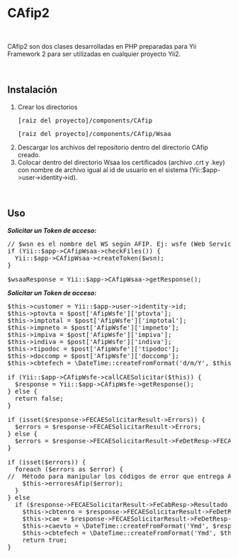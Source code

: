 <h1>CAfip2</h1>
<br>
<p>CAfip2 son dos clases desarrolladas en PHP preparadas para Yii Framework 2 para ser utilizadas en cualquier proyecto Yii2.</p>

<br>
<h2>Instalación</h2>

<ol>
<li>Crear los directorios 
  <pre>[raiz del proyecto]/components/CAfip</pre>
  <pre>[raiz del proyecto]/components/CAfip/Wsaa</pre>
</li>
<li>Descargar los archivos del repositorio dentro del directorio CAfip creado.</li>
<li>Colocar dentro del directorio Wsaa los certificados (archivo .crt y .key) con nombre de archivo igual al id de usuario en el sistema (Yii::$app->user->identity->id).</li>
</ol>

<br>
<h2>Uso</h2>

<b><i>Solicitar un Token de acceso:</b></i>
<pre>
// $wsn es el nombre del WS según AFIP. Ej: wsfe (Web Service de Factura Electrónica)
if (Yii::$app->CAfipWsaa->checkFiles()) {
  Yii::$app->CAfipWsaa->createToken($wsn);
}

$wsaaResponse = Yii::$app->CAfipWsaa->getResponse();
</pre>

<b><i>Solicitar un Token de acceso:</b></i>
<pre>
$this->customer = Yii::$app->user->identity->id;
$this->ptovta = $post['AfipWsfe']['ptovta'];
$this->imptotal = $post['AfipWsfe']['imptotal'];
$this->impneto = $post['AfipWsfe']['impneto'];
$this->impiva = $post['AfipWsfe']['impiva'];
$this->indiva = $post['AfipWsfe']['indiva'];
$this->tipodoc = $post['AfipWsfe']['tipodoc'];
$this->doccomp = $post['AfipWsfe']['doccomp'];
$this->cbtefech = \DateTime::createFromFormat('d/m/Y', $this->cbtefech)->format('Ymd');

if (Yii::$app->CAfipWsfe->callCAESolicitar($this)) {
  $response = Yii::$app->CAfipWsfe->getResponse();
} else {
  return false;
}

if (isset($response->FECAESolicitarResult->Errors)) {
  $errors = $response->FECAESolicitarResult->Errors;
} else {
  $errors = $response->FECAESolicitarResult->FeDetResp->FECAEDetResponse->Observaciones;
}

if (isset($errors)) {
  foreach ($errors as $error) {
//  Método para manipular los códigos de error que entrega AFIP. Ver el manual de desarrollador oficial
    $this->erroresAfip($error); 
  }
} else
  if ($response->FECAESolicitarResult->FeCabResp->Resultado == 'A') { // Aprobado
    $this->cbtenro = $response->FECAESolicitarResult->FeDetResp->FECAEDetResponse->CbteDesde;
    $this->cae = $response->FECAESolicitarResult->FeDetResp->FECAEDetResponse->CAE;
    $this->caevto = \DateTime::createFromFormat('Ymd', $response->FECAESolicitarResult->FeDetResp->FECAEDetResponse->CAEFchVto)->format('Y-m-d');
    $this->cbtefech = \DateTime::createFromFormat('Ymd', $this->cbtefech)->format('Y-m-d');
    return true;
}
</pre>
